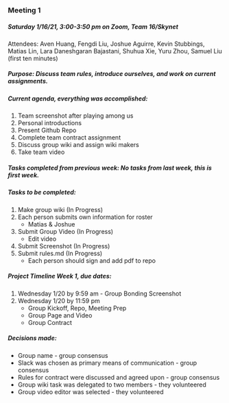 ### **Meeting 1**  

##### **Saturday 1/16/21, 3:00-3:50 pm on Zoom, Team 16/Skynet**   
Attendees: Aven Huang, Fengdi Liu, Joshue Aguirre, Kevin Stubbings, Matias Lin, Lara Daneshgaran Bajastani, Shuhua Xie, Yuru Zhou, Samuel Liu (first ten minutes)

##### **Purpose: Discuss team rules, introduce ourselves, and work on current assignments.**   

##### **Current agenda, everything was accomplished:**   
  1. Team screenshot after playing among us  
  2. Personal introductions  
  3. Present Github Repo  
  4. Complete team contract assignment   
  5. Discuss group wiki and assign wiki makers  
  6. Take team video   

##### **Tasks completed from previous week: No tasks from last week, this is first week.**   

##### **Tasks to be completed:**  
  1. Make group wiki (In Progress)  
  2. Each person submits own information for roster  
      - Matias & Joshue  
  3. Submit Group Video (In Progress)  
      - Edit video  
  4. Submit Screenshot (In Progress)  
  5. Submit rules.md (In Progress)  
      - Each person should sign and add pdf to repo  

##### **Project Timeline Week 1, due dates:**  
  1. Wednesday 1/20 by 9:59 am - Group Bonding Screenshot  
  2. Wednesday 1/20  by 11:59 pm  
      - Group Kickoff, Repo, Meeting Prep  
      - Group Page and Video  
      - Group Contract  

##### **Decisions made:**  
- Group name - group consensus  
- Slack was chosen as primary means of communication - group consensus  
- Rules for contract were discussed and agreed upon - group consensus  
- Group wiki task was delegated to two members - they volunteered  
- Group video editor was selected - they volunteered   
